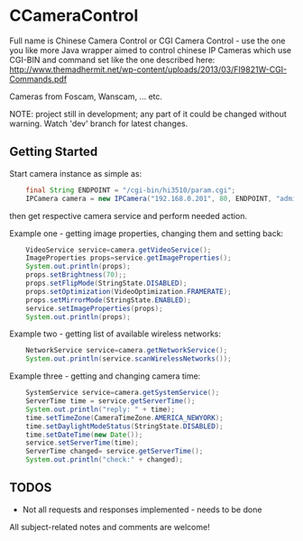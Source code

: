# CCameraControl

Full name is Chinese Camera Control or CGI Camera Control - use the one you like more
Java wrapper aimed to control chinese IP Cameras which use CGI-BIN and command set like the one described here:
http://www.themadhermit.net/wp-content/uploads/2013/03/FI9821W-CGI-Commands.pdf

Cameras from Foscam, Wanscam, ... etc.

NOTE: project still in development; any part of it could be changed without warning. Watch 'dev' branch for latest changes.


## Getting Started

Start camera instance  as simple as:

``` java
	final String ENDPOINT = "/cgi-bin/hi3510/param.cgi";
	IPCamera camera = new IPCamera("192.168.0.201", 80, ENDPOINT, "admin", "admin");

```
then get respective camera service and perform needed action.

Example one - getting image properties, changing them and setting back:

``` java
	VideoService service=camera.getVideoService();
	ImageProperties props=service.getImageProperties();
	System.out.println(props);
	props.setBrightness(70);;
	props.setFlipMode(StringState.DISABLED);
	props.setOptimization(VideoOptimization.FRAMERATE);
	props.setMirrorMode(StringState.ENABLED);
	service.setImageProperties(props);
	System.out.println(props);
```

Example two - getting list of available wireless networks:

``` java
	NetworkService service=camera.getNetworkService();
	System.out.println(service.scanWirelessNetworks());
```

Example three - getting and changing camera time:

``` java
	SystemService service=camera.getSystemService();
	ServerTime time = service.getServerTime();
	System.out.println("reply: " + time);
	time.setTimeZone(CameraTimeZone.AMERICA_NEWYORK);
	time.setDaylightModeStatus(StringState.DISABLED);
	time.setDateTime(new Date());
	service.setServerTime(time);
	ServerTime changed= service.getServerTime();
	System.out.println("check:" + changed);
```
## TODOS

* Not all requests and responses implemented - needs to be done

All subject-related notes and comments are welcome!

